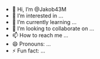 - 👋 Hi, I’m @Jakob43M
- 👀 I’m interested in ...
- 🌱 I’m currently learning ...
- 💞️ I’m looking to collaborate on ...
- 📫 How to reach me ...
- 😄 Pronouns: ...
- ⚡ Fun fact: ...

<!---
Jakob43M/Jakob43M is a ✨ special ✨ repository because its `README.md` (this file) appears on your GitHub profile.
You can click the Preview link to take a look at your changes.
--->
